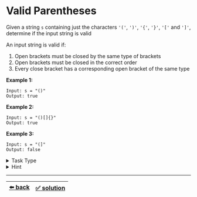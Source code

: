 # Valid Parentheses

Given a string `s` containing just the characters `'('`, `')'`, `'{'`, `'}'`, `'['` and `']'`, determine if the input string is valid

An input string is valid if:
1. Open brackets must be closed by the same type of brackets
2. Open brackets must be closed in the correct order
3. Every close bracket has a corresponding open bracket of the same type

__Example 1:__

```
Input: s = "()"
Output: true
```

__Example 2:__

```
Input: s = "()[]{}"
Output: true
```

__Example 3:__

```
Input: s = "(]"
Output: false
```

<details>

<summary>Task Type</summary>

It is a One Pointer One Array and _Stack_ Task Type. So you need to iterate a string as an array and use a stack in order to solve the task

</details>

<details>

<summary>Hint</summary>

If you encounter an opening bracket then you need to push it to the stack. If you encounter a closing bracket then you need to pop off the stack (only make sure that you pop the same type of opening bracket as you found a closing bracket otherwise the brackets are placed incorrectly)

__Note:__ we have already given a try to solving this task [here](../../cheatsheet/brackets/README.md)

</details>

---

| [:arrow_left: back](../README.md) | [:white_check_mark: solution](./solution.js) |
| :---: | :---: |
